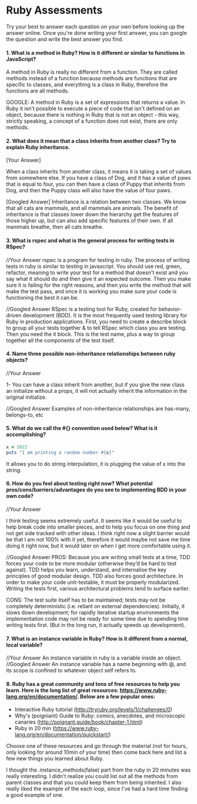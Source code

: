 # Ruby Assessments

Try your best to answer each question on your own before looking up the answer online. Once you're done writing your first answer, you can google the question and write the best answer you find.


#### 1. What is a method in Ruby? How is it different or similar to functions in JavaScript?

A method in Ruby is really no different from a function. They are called methods instead of a function because methods are functions that are specific to classes, and everything is a class in Ruby, therefore the functions are all methods.

GOOGLE:
A method in Ruby is a set of expressions that returns a value. In Ruby it isn't possible to execute a piece of code that isn't defined on an object, because there is nothing in Ruby that is not an object - this way, strictly speaking, a concept of a function does not exist, there are only methods.

#### 2. What does it mean that a class inherits from another class? Try to explain Ruby inheritance. 


[Your Answer]

When a class inherits from another class, it means it is taking a set of values from somewhere else. If you have a class of Dog, and it has a value of paws that is equal to four, you can then have a class of Puppy that inherits from Dog, and then the Puppy class will also have the value of four paws.

[Googled Answer]
Inheritance is a relation between two classes. We know that all cats are mammals, and all mammals are animals. The benefit of inheritance is that classes lower down the hierarchy get the features of those higher up, but can also add specific features 
of their own. If all mammals breathe, then all cats breathe.

#### 3. What is rspec and what is the general process for writing tests in RSpec?

//Your Answer
rspec is a program for testing in ruby. The process of writing tests in ruby is similar to testing in javascript. You should use red, green, refactor, meaning to write your test for a method that doesn't exist and you say what it should do and then give it an expected outcome. Then you make sure it is failing for the right reasons, and then you write the method that will make the test pass, and once it is working you make sure your code is functioning the best it can be.

//Googled Answer
RSpec is a testing tool for Ruby, created for behavior-driven development (BDD). It is the most frequently used testing library for Ruby in production applications. First, you need to create a describe block to group all your tests together & to tell RSpec which class you are testing. Then you need the it block. This is the test name, plus a way to group together all the components of the test itself.

#### 4. Name three possible non-inheritance relationships between ruby objects? 

//Your Answer

1- You can have a class inherit from another, but if you give the new class an initialize without a props, it will not actually inherit the information in the original initialize.

//Googled Answer
Examples of non-inheritance relationships are has-many, belongs-to, etc

#### 5. What do we call the #{} convention used below? What is it accomplishing?

```ruby
x = 1022
puts "I am printing a random number #{x}"
```
It allows you to do string interpulation, it is plugging the value of x into the string.

#### 6. How do you feel about testing right now? What potential pros/cons/barriers/advantages do you see to implementing BDD in your own code?

//Your Answer

I think testing seems extremely useful. It seems like it would be useful to help break code into smaller pieces, and to help you focus on one thing and not get side tracked with other ideas. I think right now a slight barrier would be that I am not 100% with it yet, therefore it would maybe not save me time doing it right now, but it would later on when I get more comfortable using it. 

//Googled Answer
PROS: Because you are writing small tests at a time, TDD forces your code to be more modular (otherwise they’d be hard to test against). TDD helps you learn, understand, and internalise the key principles of good modular design. TDD also forces good architecture. In order to make your code unit-testable, it must be properly modularized. Writing the tests first, various architectural problems tend to surface earlier.

CONS: The test suite itself has to be maintained; tests may not be completely deterministic (i.e. reliant on external dependencies). Initially, it slows down development; for rapidly iterative startup environments the implementation code may not be ready for some time due to spending time writing tests first. (But in the long run, it actually speeds up development).

#### 7. What is an instance variable in Ruby? How is it different from a normal, local variable?

//Your Answer
An instance variable in ruby is a variable inside an object. 
//Googled Answer
An instance variable has a name beginning with @, and its scope is confined to whatever object self refers to.

#### 8. Ruby has a great community and tons of free resources to help you learn. Here is the long list of great resources: https://www.ruby-lang.org/en/documentation/. Below are a few popular ones:
- Interactive Ruby tutorial (http://tryruby.org/levels/1/challenges/0)
- Why's (poigniant) Guide to Ruby: comics, anecdotes, and microscopic canaries (http://poignant.guide/book/chapter-1.html)
- Ruby in 20 min (https://www.ruby-lang.org/en/documentation/quickstart/)


Choose one of these resources and go through the material (not for hours, only looking for around 10min of your time) then come back here and list a few new things you learned about Ruby.

I thought the .instance_methods(false) part from the ruby in 20 minutes was really interesting. I didn't realize you could list out all the methods from parent classes and that you could keep them from being inherited. I also really liked the example of the each loop, since I've had a hard time finding a good example of one.
